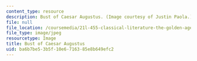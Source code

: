 ```yaml
---
content_type: resource
description: Bust of Caesar Augustus. (Image courtesy of Justin Paola.)
file: null
file_location: /coursemedia/21l-455-classical-literature-the-golden-age-of-augustan-rome-fall-2004/ba6b7be53b5f10e6716385e8b649efc2_21l-455f04.jpg
file_type: image/jpeg
resourcetype: Image
title: Bust of Caesar Augustus
uid: ba6b7be5-3b5f-10e6-7163-85e8b649efc2
---
```

